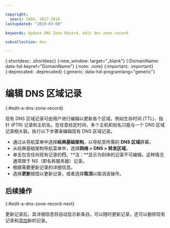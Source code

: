 ```yaml
---

copyright:
  years: 1994, 2017-2019
lastupdated: "2019-03-08"

keywords: Update DNS Zone Record, edit dns zone record

subcollection: dns

---
```


{:shortdesc: .shortdesc}
{:new_window: target="_blank"}
{:DomainName: data-hd-keyref="DomainName"}
{:note: .note}
{:important: .important}
{:deprecated: .deprecated}
{:generic: data-hd-programlang="generic"}

# 编辑 DNS 区域记录
{:#edit-a-dns-zone-record}

现有 DNS 区域记录可由用户进行编辑以更新各个区域，例如生存时间 (TTL)、指针 (PTR) 记录和主机名。在任意给定时间，多个主机和别名只能与一个 DNS 区域记录相关联。执行以下步骤来编辑现有 DNS 区域记录。

* 通过从导航菜单中选择**经典基础架构**，以导航至所需的 **DNS 区域**屏幕。 
* 从经典基础架构导航菜单中，选择**网络 > DNS > 转发区域**。
* 单击包含任何现有记录的**行**。**注：**显示为斜体的记录不可编辑。这种情况通常限于 NS（即名称服务器）记录。
* 根据需要更新记录的详细信息。
* 选择**更新**按钮以更新记录，或者选择**取消**以取消该操作。

## 后续操作
{:#edit-a-dns-zone-record-next}

更新记录后，其详细信息将自动显示新条目。可以随时更新记录，还可以删除现有记录和[添加](/docs/infrastructure/dns?topic=dns-add-a-dns-zone-record)新的记录。
